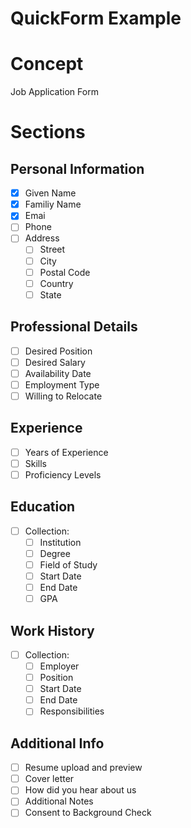 # QuickForm Example

# Concept

Job Application Form

# Sections

## Personal Information

- [x] Given Name
- [x] Familiy Name
- [x] Emai
- [ ] Phone
- [ ] Address
  - [ ] Street
  - [ ] City
  - [ ] Postal Code
  - [ ] Country
  - [ ] State

## Professional Details

- [ ] Desired Position
- [ ] Desired Salary
- [ ] Availability Date
- [ ] Employment Type
- [ ] Willing to Relocate

## Experience

- [ ] Years of Experience
- [ ] Skills
- [ ] Proficiency Levels

## Education

- [ ] Collection:
  - [ ] Institution
  - [ ] Degree
  - [ ] Field of Study
  - [ ] Start Date
  - [ ] End Date
  - [ ] GPA

## Work History

- [ ] Collection:
  - [ ] Employer
  - [ ] Position
  - [ ] Start Date
  - [ ] End Date
  - [ ] Responsibilities

## Additional Info

- [ ] Resume upload and preview
- [ ] Cover letter
- [ ] How did you hear about us
- [ ] Additional Notes
- [ ] Consent to Background Check